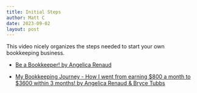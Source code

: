 ```yaml
---
title: Initial Steps
author: Matt C
date: 2023-09-02
layout: post
---
```


This video nicely organizes the steps needed to start your own bookkeeping business.

- [Be a Bookkeeper! by Angelica Renaud](https://youtu.be/rpRsqXmzkKw?si=S5s81lJFHrverR9U)

- [My Bookkeeping Journey - How I went from earning $800 a month to $3600 within 3 months! by Angelica Renaud & Bryce Tubbs](https://youtu.be/vHPSr0sDHQo?si=zMI4tY6LNnSIxNgQ)
